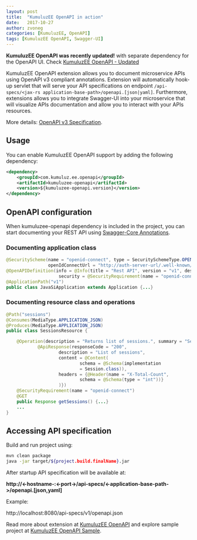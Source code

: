 ```yaml
---
layout: post
title:  "KumuluzEE OpenAPI in action"
date:   2017-10-27
author: zvoneg
categories: [KumuluzEE, OpenAPI]
tags: [KumuluzEE OpenAPI, Swagger-UI]
---
```


**KumuluzEE OpenAPI was recently updated!** with separate dependency for the OpenAPI UI. Check [KumuluzEE OpenAPI - Updated](https://blog.kumuluz.com/kumuluzee/openapi/2018/01/14/kumuluzee-openapi-usage-updated)

KumuluzEE OpenAPI extension allows you to document microservice APIs using OpenAPI v3 compliant annotations. Extension will automatically hook-up servlet that will 
serve your API specifications on endpoint ```/api-specs/<jax-rs application-base-path>/openapi.[json|yaml]```. Furthermore, extensions allows you to integrate Swagger-UI into your
microservice that will visualize APIs documentation and allow you to interact with your APIs resources.
 
More details: [OpenAPI v3 Specification](https://github.com/OAI/OpenAPI-Specification/blob/master/versions/3.0.0.md).

## Usage

You can enable KumuluzEE OpenAPI support by adding the following dependency:
```xml
<dependency>
    <groupId>com.kumuluz.ee.openapi</groupId>
    <artifactId>kumuluzee-openapi</artifactId>
    <version>${kumuluzee-openapi.version}</version>
</dependency>
```

## OpenAPI configuration

When kumuluzee-openapi dependency is included in the project, you can start documenting your REST API using [Swagger-Core Annotations](https://github.com/swagger-api/swagger-core/wiki/Annotations-2.X).

### Documenting application class
```java
@SecurityScheme(name = "openid-connect", type = SecuritySchemeType.OPENIDCONNECT, 
                openIdConnectUrl = "http://auth-server-url/.well-known/openid-configuration")
@OpenAPIDefinition(info = @Info(title = "Rest API", version = "v1", description = "JavaSI API for managing conference.", 
                    security = @SecurityRequirement(name = "openid-connect"), servers = @Server(url ="http://localhost:8080/v1")))
@ApplicationPath("v1")
public class JavaSiApplication extends Application {...}
```

### Documenting resource class and operations
```java
@Path("sessions")
@Consumes(MediaType.APPLICATION_JSON)
@Produces(MediaType.APPLICATION_JSON)
public class SessionsResource {

    @Operation(description = "Returns list of sessions.", summary = "Sessions list", tags = "sessions", responses = {
            @ApiResponse(responseCode = "200",
                    description = "List of sessions",
                    content = @Content(
                            schema = @Schema(implementation
                            = Session.class)),
                    headers = {@Header(name = "X-Total-Count",
                            schema = @Schema(type = "int"))}
                    )})
    @SecurityRequirement(name = "openid-connect")
    @GET
    public Response getSessions() {...} 
    ...
}
```

<!--more-->

## Accessing API specification

Build and run project using:

```bash
mvn clean package
java -jar target/${project.build.finalName}.jar
```

After startup API specification will be available at:

**http://<-hostname-:<-port->/api-specs/<-application-base-path->/openapi.[json,yaml]**

Example:

http://localhost:8080/api-specs/v1/openapi.json



Read more about extension at [KumuluzEE OpenAPI](https://github.com/kumuluz/kumuluzee-openapi/blob/master/README.md) and explore sample project at [KumuluzEE OpenAPI Sample](https://github.com/kumuluz/kumuluzee-samples/tree/master/kumuluzee-openapi).

